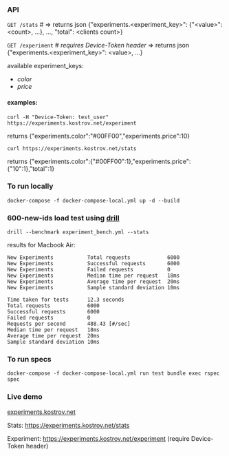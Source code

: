 ### API

`GET /stats` # => returns json {"experiments.<experiment_key>": {"\<value\>": \<count\>, ...}, ..., "total": \<clients count\>}

`GET /experiment` # *requires Device-Token header* => returns json {"experiments.<experiment_key>": \<value\>, ...}

available experiment_keys:
- *color*
- *price*

#### examples:

`curl -H "Device-Token: test_user" https://experiments.kostrov.net/experiment`

returns {"experiments.color":"#00FF00","experiments.price":10}

`curl https://experiments.kostrov.net/stats`

returns {"experiments.color":{"#00FF00":1},"experiments.price":{"10":1},"total":1}

### To run locally

`docker-compose -f docker-compose-local.yml up -d --build`

### 600-new-ids load test using [drill](https://github.com/fcsonline/drill)

`drill --benchmark experiment_bench.yml --stats`

results for Macbook Air:
```
New Experiments           Total requests            6000
New Experiments           Successful requests       6000
New Experiments           Failed requests           0
New Experiments           Median time per request   18ms
New Experiments           Average time per request  20ms
New Experiments           Sample standard deviation 10ms

Time taken for tests      12.3 seconds
Total requests            6000
Successful requests       6000
Failed requests           0
Requests per second       488.43 [#/sec]
Median time per request   18ms
Average time per request  20ms
Sample standard deviation 10ms
```

### To run specs

`docker-compose -f docker-compose-local.yml run test bundle exec rspec spec`

### Live demo

[experiments.kostrov.net](https://experiments.kostrov.net)

Stats: https://experiments.kostrov.net/stats

Experiment: https://experiments.kostrov.net/experiment (require Device-Token header)
